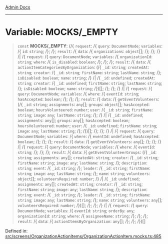 [Admin Docs](/)

***

# Variable: MOCKS/_EMPTY

> `const` **MOCKS/_EMPTY**: (/{ `request`: /{ `query`: `DocumentNode`; `variables`: /{ `id`: `string`; /}; /}; `result`: /{ `data`: /{ `organizations`: `object`[]; /}; /}; /} /| /{ `request`: /{ `query`: `DocumentNode`; `variables`: /{ `organizationId`: `string`; `where`: /{ `is_disabled`: `boolean`; /}; /}; /}; `result`: /{ `data`: /{ `actionItemCategoriesByOrganization`: (/{ `_id`: `string`; `createdAt`: `string`; `creator`: /{ `_id`: `string`; `firstName`: `string`; `lastName`: `string`; /}; `isDisabled`: `boolean`; `name`: `string`; /} /| /{ `_id`: `undefined`; `createdAt`: `string`; `creator`: /{ `_id`: `undefined`; `firstName`: `string`; `lastName`: `string`; /}; `isDisabled`: `boolean`; `name`: `string`; /})[]; /}; /}; /} /| /{ `request`: /{ `query`: `DocumentNode`; `variables`: /{ `where`: /{ `eventId`: `string`; `hasAccepted`: `boolean`; /}; /}; /}; `result`: /{ `data`: /{ `getEventVolunteers`: (/{ `_id`: `string`; `assignments`: `any`[]; `groups`: `object`[]; `hasAccepted`: `boolean`; `hoursVolunteered`: `number`; `user`: /{ `_id`: `string`; `firstName`: `string`; `image`: `any`; `lastName`: `string`; /}; /} /| /{ `_id`: `undefined`; `assignments`: `any`[]; `groups`: `any`[]; `hasAccepted`: `boolean`; `hoursVolunteered`: `number`; `user`: /{ `_id`: `undefined`; `firstName`: `string`; `image`: `any`; `lastName`: `string`; /}; /})[]; /}; /}; /} /| /{ `request`: /{ `query`: `DocumentNode`; `variables`: /{ `where`: /{ `eventId`: `undefined`; `hasAccepted`: `boolean`; /}; /}; /}; `result`: /{ `data`: /{ `getEventVolunteers`: `any`[]; /}; /}; /} /| /{ `request`: /{ `query`: `DocumentNode`; `variables`: /{ `where`: /{ `eventId`: `string`; /}; /}; /}; `result`: /{ `data`: /{ `getEventVolunteerGroups`: (/{ `_id`: `string`; `assignments`: `any`[]; `createdAt`: `string`; `creator`: /{ `_id`: `string`; `firstName`: `string`; `image`: `any`; `lastName`: `string`; /}; `description`: `string`; `event`: /{ `_id`: `string`; /}; `leader`: /{ `_id`: `string`; `firstName`: `string`; `image`: `any`; `lastName`: `string`; /}; `name`: `string`; `volunteers`: `object`[]; `volunteersRequired`: `number`; /} /| /{ `_id`: `undefined`; `assignments`: `any`[]; `createdAt`: `string`; `creator`: /{ `_id`: `string`; `firstName`: `string`; `image`: `any`; `lastName`: `string`; /}; `description`: `string`; `event`: /{ `_id`: `string`; /}; `leader`: /{ `_id`: `string`; `firstName`: `string`; `image`: `any`; `lastName`: `string`; /}; `name`: `string`; `volunteers`: `any`[]; `volunteersRequired`: `number`; /})[]; /}; /}; /} /| /{ `request`: /{ `query`: `DocumentNode`; `variables`: /{ `eventId`: `string`; `orderBy`: `any`; `organizationId`: `string`; `where`: /{ `assigneeName`: `string`; /}; /}; /}; `result`: /{ `data`: /{ `actionItemsByOrganization`: `any`[]; /}; /}; /})[]

Defined in: [src/screens/OrganizationActionItems/OrganizationActionItem.mocks.ts:485](https://github.com/PalisadoesFoundation/talawa-admin/blob/main/src/screens/OrganizationActionItems/OrganizationActionItem.mocks.ts#L485)
